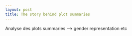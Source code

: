 ```yaml
---
layout: post
title: The story behind plot summaries
---
```


Analyse des plots summaries --> gender representation etc